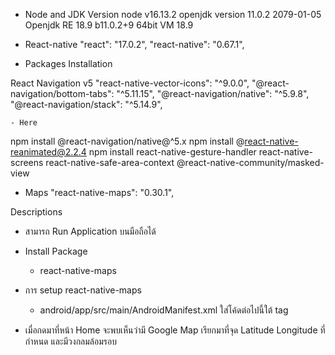 - Node and JDK Version
node v16.13.2
openjdk version 11.0.2 2079-01-05
Openjdk RE 18.9 b11.0.2+9
64bit VM 18.9

- React-native
"react": "17.0.2",
"react-native": "0.67.1",


- Packages Installation

React Navigation v5
"react-native-vector-icons": "^9.0.0",
"@react-navigation/bottom-tabs": "^5.11.15",
"@react-navigation/native": "^5.9.8",
"@react-navigation/stack": "^5.14.9",

    - Here
npm install @react-navigation/native@^5.x
npm install @react-native-reanimated@2.2.4
npm install  react-native-gesture-handler react-native-screens react-native-safe-area-context @react-native-community/masked-view

- Maps
"react-native-maps": "0.30.1",



Descriptions
- สามารถ Run Application บนมือถือได้
- Install Package 
    - react-native-maps

- การ setup react-native-maps
    - android/app/src/main/AndroidManifest.xml ใส่โค้ดต่อไปนี้ใต้ tag <application>
       <!-- You will only need to add this meta-data tag, but make sure it's a child of application -->
   <meta-data
     android:name="com.google.android.geo.API_KEY"
     android:value="YOUR_API_KEY"/> <!-- Your key goes here. -->
 
   <!-- You will also only need to add this uses-library tag -->
   <uses-library android:name="org.apache.http.legacy" android:required="false"/>

- เมื่อกดมาที่หน้า Home จะพบเห็นว่ามี Google Map เรียกมาที่จุด Latitude Longitude ที่กำหนด และมีวงกลมล้อมรอบ